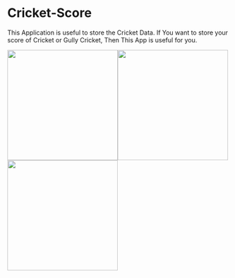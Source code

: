 # Cricket-Score
This Application is useful to store the Cricket Data.
If You want to store your score of Cricket or Gully Cricket, Then This App is useful for you.

<img src="https://github.com/theaadicode/Cricket-Score/blob/cricket/Screenshot_20201127-124610_Cricket%20Record.jpg?raw=true" width="250"><img src="https://github.com/theaadicode/Cricket-Score/blob/cricket/Screenshot_20201127-124948_Cricket%20Record.jpg?raw=true" width="250"><img src="https://github.com/theaadicode/Cricket-Score/blob/cricket/Screenshot_20201127-125500_Cricket%20Record.jpg?raw=true" width="250">
